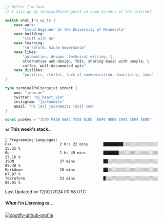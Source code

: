 ```go
// Hello! I'm Jack
// I also go by terminalPoltergeist in some corners of the internet

switch what_I'm_up_to {
    case work:
        "Cloud Engineer at the University of Minnesota"
    case building:
        "stuff with Go"
    case learning:
        "Terraform, Azure Governance"
    case likes:
        "automation, devops, technical writing, \
        alternative web-design, TUIs, sharing music with people, \
        coffee, well-documented apis"
    case dislikes:
        "politics, clutter, lack of communication, inactivity, Java"
}

type terminalPoltergeist struct {
    www: "jnem.me"
    twitter: "@i_heart_vim"
    instagram: "jacknemitz"
    email: "hi [at] jacknemitz [dot] com"
}

const pubKey = "1C49 F42B 6AAC 7CEE B18D  EAF6 0EEB C943 1694 A88E"
```

<!--START_SECTION:waka-->
📊 **This week's stack..** 

```text
💬 Programming Languages: 
C++                      2 hrs 22 mins       █████████░░░░░░░░░░░░░░░░   35.31 % 
Go                       1 hr 49 mins        ███████░░░░░░░░░░░░░░░░░░   27.16 % 
JSON                     37 mins             ██░░░░░░░░░░░░░░░░░░░░░░░   09.40 % 
Markdown                 28 mins             ██░░░░░░░░░░░░░░░░░░░░░░░   07.07 % 
Terraform                23 mins             █░░░░░░░░░░░░░░░░░░░░░░░░   05.91 % 
```


 Last Updated on 12/02/2024 00:58 UTC
<!--END_SECTION:waka-->

##### What I'm Listening to...

[![spotify-github-profile](https://jnem.me/listening-item?maxAge=2592000)](https://jnem.me/listening)
